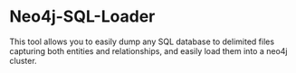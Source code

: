# Neo4j-SQL-Loader

This tool allows you to easily dump any SQL database to delimited files capturing both entities and relationships, and easily load them into a neo4j cluster.
